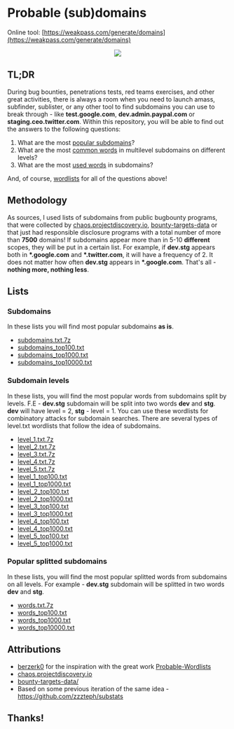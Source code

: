 # Probable (sub)domains


Online tool: [https://weakpass.com/generate/domains](https://weakpass.com/generate/domains)


<p align="center">
  <img src="https://github.com/zzzteph/probable_subdomains/blob/main/generate.gif?raw=true">
</p>




## TL;DR


During bug bounties, penetrations tests, red teams exercises, and other great activities, there is always a room when you need to launch amass, subfinder, sublister, or any other tool to find subdomains you can use to break through - like **test.google.com**, **dev.admin.paypal.com** or **staging.ceo.twitter.com**.
Within this repository, you will be able to find out the answers to the following questions:

1. What are the most [popular subdomains](https://github.com/zzzteph/probable_subdomains/tree/main/wordlists/hostnames)?
2. What are the most [common words](https://github.com/zzzteph/probable_subdomains/tree/main/wordlists/levels) in multilevel subdomains on different levels?
3. What are the most [used words](https://github.com/zzzteph/probable_subdomains/tree/main/wordlists/words) in subdomains?


And, of course, [wordlists](https://github.com/zzzteph/probable_subdomains/tree/main/wordlists) for all of the questions above!


## Methodology

As sources, I used lists of subdomains from public bugbounty programs, that were collected by [chaos.projectdiscovery.io](https://chaos.projectdiscovery.io/), [bounty-targets-data](https://github.com/arkadiyt/bounty-targets-data/) or that just had responsible disclosure programs with a total number of more than **7500** domains! If subdomains appear more than in 5-10 **different** scopes, they will be put in a certain list. For example, if **dev.stg** appears both in **\*.google.com** and **\*.twitter.com**, it will have a frequency of 2. It does not matter how often **dev.stg** appears in **\*.google.com**. That's all - **nothing more, nothing less**.







## Lists


### Subdomains

In these lists you will find most popular subdomains **as is**.

- [subdomains.txt.7z](https://raw.githubusercontent.com/zzzteph/probable_subdomains/main/wordlists/hostnames/subdomains.txt.7z)
- [subdomains_top100.txt](https://raw.githubusercontent.com/zzzteph/probable_subdomains/main/wordlists/hostnames/subdomains_top100.txt) 
- [subdomains_top1000.txt](https://raw.githubusercontent.com/zzzteph/probable_subdomains/main/wordlists/hostnames/subdomains_top100.txt) 
- [subdomains_top10000.txt](https://raw.githubusercontent.com/zzzteph/probable_subdomains/main/wordlists/hostnames/subdomains_top100.txt) 

### Subdomain levels

In these lists, you will find the most popular words from subdomains split by levels. F.E - **dev.stg** subdomain will be split into two words **dev** and **stg**. **dev** will have level = 2, **stg** - level = 1. You can use these wordlists for combinatory attacks for subdomain searches. There are several types of level.txt wordlists that follow the idea of subdomains.


- [level_1.txt.7z](https://raw.githubusercontent.com/zzzteph/probable_subdomains/main/wordlists/levels/level_1.txt.7z)
- [level_2.txt.7z](https://raw.githubusercontent.com/zzzteph/probable_subdomains/main/wordlists/levels/level_2.txt.7z)
- [level_3.txt.7z](https://raw.githubusercontent.com/zzzteph/probable_subdomains/main/wordlists/levels/level_3.txt.7z)
- [level_4.txt.7z](https://raw.githubusercontent.com/zzzteph/probable_subdomains/main/wordlists/levels/level_4.txt.7z)
- [level_5.txt.7z](https://raw.githubusercontent.com/zzzteph/probable_subdomains/main/wordlists/levels/level_5.txt.7z)
- [level_1_top100.txt](https://raw.githubusercontent.com/zzzteph/probable_subdomains/main/wordlists/levels/level_1_top100.txt)
- [level_1_top1000.txt](https://raw.githubusercontent.com/zzzteph/probable_subdomains/main/wordlists/levels/level_1_top1000.txt)
- [level_2_top100.txt](https://raw.githubusercontent.com/zzzteph/probable_subdomains/main/wordlists/levels/level_2_top100.txt)
- [level_2_top1000.txt](https://raw.githubusercontent.com/zzzteph/probable_subdomains/main/wordlists/levels/level_2_top1000.txt)
- [level_3_top100.txt](https://raw.githubusercontent.com/zzzteph/probable_subdomains/main/wordlists/levels/level_3_top100.txt)
- [level_3_top1000.txt](https://raw.githubusercontent.com/zzzteph/probable_subdomains/main/wordlists/levels/level_3_top1000.txt)
- [level_4_top100.txt](https://raw.githubusercontent.com/zzzteph/probable_subdomains/main/wordlists/levels/level_4_top100.txt)
- [level_4_top1000.txt](https://raw.githubusercontent.com/zzzteph/probable_subdomains/main/wordlists/levels/level_4_top1000.txt)
- [level_5_top100.txt](https://raw.githubusercontent.com/zzzteph/probable_subdomains/main/wordlists/levels/level_5_top100.txt)
- [level_5_top1000.txt](https://raw.githubusercontent.com/zzzteph/probable_subdomains/main/wordlists/levels/level_5_top1000.txt)


### Popular splitted subdomains


In these lists, you will find the most popular splitted words from subdomains on all levels. For example - **dev.stg** subdomain will be splitted in two words **dev** and **stg**. 


- [words.txt.7z](https://raw.githubusercontent.com/zzzteph/probable_subdomains/blob/main/wordlists/words/words.txt.7z)
- [words_top100.txt](https://raw.githubusercontent.com/zzzteph/probable_subdomains/blob/main/wordlists/words/words_top100.txt)
- [words_top1000.txt](https://raw.githubusercontent.com/zzzteph/probable_subdomains/blob/main/wordlists/words/words_top1000.txt)
- [words_top10000.txt](https://raw.githubusercontent.com/zzzteph/probable_subdomains/blob/main/wordlists/words/words_top10000.txt)






## Attributions

- [berzerk0](https://github.com/berzerk0) for the inspiration with the great work [Probable-Wordlists](https://github.com/berzerk0/Probable-Wordlists)
- [chaos.projectdiscovery.io](https://chaos.projectdiscovery.io/)
- [bounty-targets-data/](https://github.com/arkadiyt/bounty-targets-data/)
- Based on some previous iteration of the same idea - https://github.com/zzzteph/substats



## Thanks!


